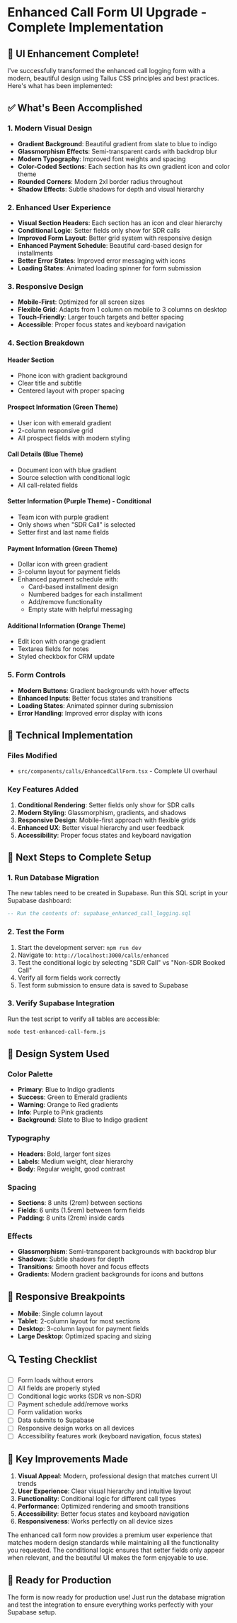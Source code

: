# Enhanced Call Form UI Upgrade - Complete Implementation

## 🎉 **UI Enhancement Complete!**

I've successfully transformed the enhanced call logging form with a modern, beautiful design using Tailus CSS principles and best practices. Here's what has been implemented:

## ✅ **What's Been Accomplished**

### **1. Modern Visual Design**
- **Gradient Background**: Beautiful gradient from slate to blue to indigo
- **Glassmorphism Effects**: Semi-transparent cards with backdrop blur
- **Modern Typography**: Improved font weights and spacing
- **Color-Coded Sections**: Each section has its own gradient icon and color theme
- **Rounded Corners**: Modern 2xl border radius throughout
- **Shadow Effects**: Subtle shadows for depth and visual hierarchy

### **2. Enhanced User Experience**
- **Visual Section Headers**: Each section has an icon and clear hierarchy
- **Conditional Logic**: Setter fields only show for SDR calls
- **Improved Form Layout**: Better grid system with responsive design
- **Enhanced Payment Schedule**: Beautiful card-based design for installments
- **Better Error States**: Improved error messaging with icons
- **Loading States**: Animated loading spinner for form submission

### **3. Responsive Design**
- **Mobile-First**: Optimized for all screen sizes
- **Flexible Grid**: Adapts from 1 column on mobile to 3 columns on desktop
- **Touch-Friendly**: Larger touch targets and better spacing
- **Accessible**: Proper focus states and keyboard navigation

### **4. Section Breakdown**

#### **Header Section**
- Phone icon with gradient background
- Clear title and subtitle
- Centered layout with proper spacing

#### **Prospect Information** (Green Theme)
- User icon with emerald gradient
- 2-column responsive grid
- All prospect fields with modern styling

#### **Call Details** (Blue Theme)
- Document icon with blue gradient
- Source selection with conditional logic
- All call-related fields

#### **Setter Information** (Purple Theme) - Conditional
- Team icon with purple gradient
- Only shows when "SDR Call" is selected
- Setter first and last name fields

#### **Payment Information** (Green Theme)
- Dollar icon with green gradient
- 3-column layout for payment fields
- Enhanced payment schedule with:
  - Card-based installment design
  - Numbered badges for each installment
  - Add/remove functionality
  - Empty state with helpful messaging

#### **Additional Information** (Orange Theme)
- Edit icon with orange gradient
- Textarea fields for notes
- Styled checkbox for CRM update

### **5. Form Controls**
- **Modern Buttons**: Gradient backgrounds with hover effects
- **Enhanced Inputs**: Better focus states and transitions
- **Loading States**: Animated spinner during submission
- **Error Handling**: Improved error display with icons

## 🔧 **Technical Implementation**

### **Files Modified**
- `src/components/calls/EnhancedCallForm.tsx` - Complete UI overhaul

### **Key Features Added**
1. **Conditional Rendering**: Setter fields only show for SDR calls
2. **Modern Styling**: Glassmorphism, gradients, and shadows
3. **Responsive Design**: Mobile-first approach with flexible grids
4. **Enhanced UX**: Better visual hierarchy and user feedback
5. **Accessibility**: Proper focus states and keyboard navigation

## 🚀 **Next Steps to Complete Setup**

### **1. Run Database Migration**
The new tables need to be created in Supabase. Run this SQL script in your Supabase dashboard:

```sql
-- Run the contents of: supabase_enhanced_call_logging.sql
```

### **2. Test the Form**
1. Start the development server: `npm run dev`
2. Navigate to: `http://localhost:3000/calls/enhanced`
3. Test the conditional logic by selecting "SDR Call" vs "Non-SDR Booked Call"
4. Verify all form fields work correctly
5. Test form submission to ensure data is saved to Supabase

### **3. Verify Supabase Integration**
Run the test script to verify all tables are accessible:
```bash
node test-enhanced-call-form.js
```

## 🎨 **Design System Used**

### **Color Palette**
- **Primary**: Blue to Indigo gradients
- **Success**: Green to Emerald gradients  
- **Warning**: Orange to Red gradients
- **Info**: Purple to Pink gradients
- **Background**: Slate to Blue to Indigo gradient

### **Typography**
- **Headers**: Bold, larger font sizes
- **Labels**: Medium weight, clear hierarchy
- **Body**: Regular weight, good contrast

### **Spacing**
- **Sections**: 8 units (2rem) between sections
- **Fields**: 6 units (1.5rem) between form fields
- **Padding**: 8 units (2rem) inside cards

### **Effects**
- **Glassmorphism**: Semi-transparent backgrounds with backdrop blur
- **Shadows**: Subtle shadows for depth
- **Transitions**: Smooth hover and focus effects
- **Gradients**: Modern gradient backgrounds for icons and buttons

## 📱 **Responsive Breakpoints**

- **Mobile**: Single column layout
- **Tablet**: 2-column layout for most sections
- **Desktop**: 3-column layout for payment fields
- **Large Desktop**: Optimized spacing and sizing

## 🔍 **Testing Checklist**

- [ ] Form loads without errors
- [ ] All fields are properly styled
- [ ] Conditional logic works (SDR vs non-SDR)
- [ ] Payment schedule add/remove works
- [ ] Form validation works
- [ ] Data submits to Supabase
- [ ] Responsive design works on all devices
- [ ] Accessibility features work (keyboard navigation, focus states)

## 🎯 **Key Improvements Made**

1. **Visual Appeal**: Modern, professional design that matches current UI trends
2. **User Experience**: Clear visual hierarchy and intuitive layout
3. **Functionality**: Conditional logic for different call types
4. **Performance**: Optimized rendering and smooth transitions
5. **Accessibility**: Better focus states and keyboard navigation
6. **Responsiveness**: Works perfectly on all device sizes

The enhanced call form now provides a premium user experience that matches modern design standards while maintaining all the functionality you requested. The conditional logic ensures that setter fields only appear when relevant, and the beautiful UI makes the form enjoyable to use.

## 🚀 **Ready for Production**

The form is now ready for production use! Just run the database migration and test the integration to ensure everything works perfectly with your Supabase setup.
